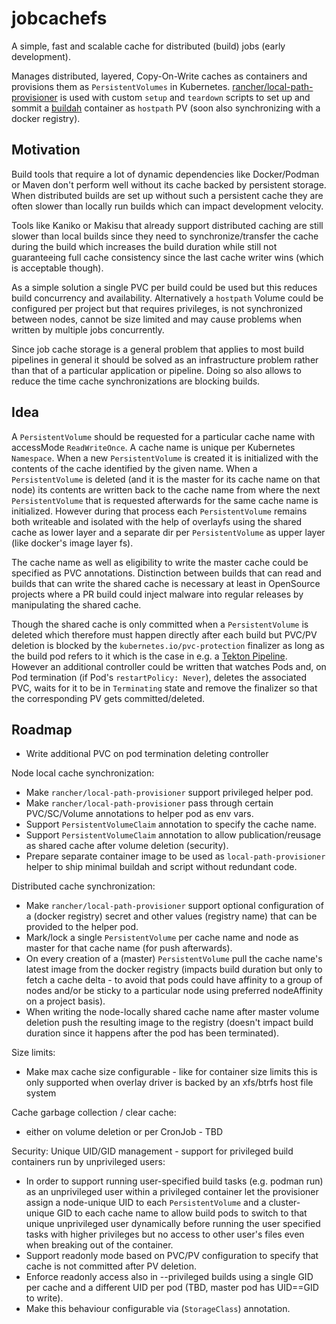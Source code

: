 # jobcachefs

A simple, fast and scalable cache for distributed (build) jobs (early development).  

Manages distributed, layered, Copy-On-Write caches as containers
and provisions them as `PersistentVolumes` in Kubernetes.
[rancher/local-path-provisioner](https://github.com/rancher/local-path-provisioner)
is used with custom `setup` and `teardown` scripts to set up and sommit
a [buildah](https://github.com/containers/buildah) container as `hostpath` PV
(soon also synchronizing with a docker registry).

## Motivation

Build tools that require a lot of dynamic dependencies like Docker/Podman or
Maven don't perform well without its cache backed by persistent storage.
When distributed builds are set up without such a persistent cache
they are often slower than locally run builds which can impact development
velocity.  

Tools like Kaniko or Makisu that already support distributed caching are still
slower than local builds since they need to synchronize/transfer the cache
during the build which increases the build duration while still not guaranteeing
full cache consistency since the last cache writer wins (which is acceptable though).  

As a simple solution a single PVC per build could be used but this reduces build concurrency and availability.
Alternatively a `hostpath` Volume could be configured per project but that requires privileges,
is not synchronized between nodes, cannot be size limited and may cause problems
when written by multiple jobs concurrently.  

Since job cache storage is a general problem that applies to most build
pipelines in general it should be solved as an infrastructure problem rather
than that of a particular application or pipeline.
Doing so also allows to reduce the time cache synchronizations are blocking builds.

## Idea

A `PersistentVolume` should be requested for a particular cache name with accessMode `ReadWriteOnce`.
A cache name is unique per Kubernetes `Namespace`.
When a new `PersistentVolume` is created it is initialized with the contents
of the cache identified by the given name.
When a `PersistentVolume` is deleted (and it is the master for its cache name on that node)
its contents are written back to the cache name from where the next `PersistentVolume`
that is requested afterwards for the same cache name is initialized.
However during that process each `PersistentVolume` remains both writeable
and isolated with the help of overlayfs using the shared cache as lower layer
and a separate dir per `PersistentVolume` as upper layer (like docker's image layer fs).  

The cache name as well as eligibility to write the master cache could be
specified as PVC annotations. Distinction between builds that can read and
builds that can write the shared cache is necessary at least in OpenSource
projects where a PR build could inject malware into regular releases
by manipulating the shared cache.  

Though the shared cache is only committed when a `PersistentVolume` is deleted
which therefore must happen directly after each build but PVC/PV deletion is
blocked by the `kubernetes.io/pvc-protection` finalizer as long as the build
pod refers to it which is the case in e.g. a
[Tekton Pipeline](https://github.com/tektoncd/pipeline/blob/v0.15.1/docs/pipelineruns.md#specifying-resources).
However an additional controller could be written that watches Pods and,
on Pod termination (if Pod's `restartPolicy: Never`), deletes the associated PVC,
waits for it to be in `Terminating` state and remove the finalizer
so that the corresponding PV gets committed/deleted.

## Roadmap

* Write additional PVC on pod termination deleting controller

Node local cache synchronization:
* Make `rancher/local-path-provisioner` support privileged helper pod.
* Make `rancher/local-path-provisioner` pass through certain PVC/SC/Volume annotations to helper pod as env vars.
* Support `PersistentVolumeClaim` annotation to specify the cache name.
* Support `PersistentVolumeClaim` annotation to allow publication/reusage as shared cache after volume deletion (security).
* Prepare separate container image to be used as `local-path-provisioner` helper to ship minimal buildah and script without redundant code.

Distributed cache synchronization:
* Make `rancher/local-path-provisioner` support optional configuration of a (docker registry) secret and other values (registry name) that can be provided to the helper pod.
* Mark/lock a single `PersistentVolume` per cache name and node as master for that cache name (for push afterwards).
* On every creation of a (master) `PersistentVolume` pull the cache name's latest image from the docker registry (impacts build duration but only to fetch a cache delta - to avoid that pods could have affinity to a group of nodes and/or be sticky to a particular node using preferred nodeAffinity on a project basis).
* When writing the node-locally shared cache name after master volume deletion
  push the resulting image to the registry
  (doesn't impact build duration since it happens after the pod has been terminated).

Size limits:
* Make max cache size configurable - like for container size limits this is only supported when overlay driver is backed by an xfs/btrfs host file system

Cache garbage collection / clear cache:
- either on volume deletion or per CronJob - TBD

Security: Unique UID/GID management - support for privileged build containers run by unprivileged users:
* In order to support running user-specified build tasks (e.g. podman run) as an unprivileged user within a privileged container
  let the provisioner assign a node-unique UID to each `PersistentVolume` and a cluster-unique GID to each cache name
  to allow build pods to switch to that unique unprivileged user dynamically
  before running the user specified tasks with higher privileges but no access
  to other user's files even when breaking out of the container.
* Support readonly mode based on PVC/PV configuration to specify that cache is not committed after PV deletion.
* Enforce readonly access also in --privileged builds using a single GID per cache and a different UID per pod (TBD, master pod has UID==GID to write).
* Make this behaviour configurable via (`StorageClass`) annotation.
